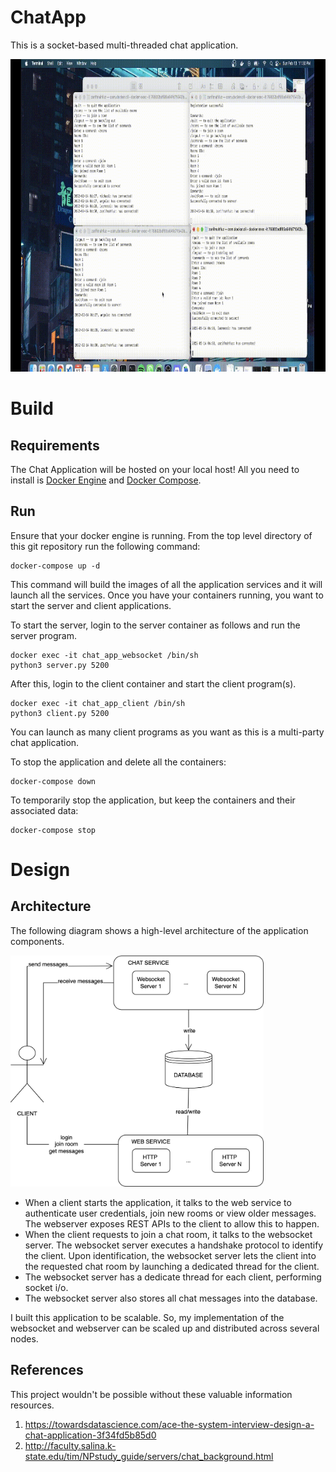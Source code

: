 # ChatApp
This is a socket-based multi-threaded chat application. 

<img src="https://github.com/zarifmahfuz/ChatApp/blob/main/docs/demo1.gif" width="1000" height="500" />


# Build

## Requirements

The Chat Application will be hosted on your local host! All you need to install is [Docker Engine](https://docs.docker.com/engine/install/) and [Docker Compose](https://docs.docker.com/compose/install/).

## Run

Ensure that your docker engine is running. From the top level directory of this git repository run the following command:

``` 
docker-compose up -d
```

This command will build the images of all the application services and it will launch all the services. Once you have your containers running, you want to start the server and client applications. 

To start the server, login to the server container as follows and run the server program.

```
docker exec -it chat_app_websocket /bin/sh
python3 server.py 5200
```

After this, login to the client container and start the client program(s).

```
docker exec -it chat_app_client /bin/sh
python3 client.py 5200
```

You can launch as many client programs as you want as this is a multi-party chat application.

To stop the application and delete all the containers:
```
docker-compose down
```

To temporarily stop the application, but keep the containers and their associated data:
```
docker-compose stop
```


# Design

## Architecture

The following diagram shows a high-level architecture of the application components.

<img src="https://github.com/zarifmahfuz/ChatApp/blob/main/docs/design/infra.jpg" width="405" height="370" />

- When a client starts the application, it talks to the web service to authenticate user credentials, join new rooms or view older messages. The webserver exposes REST APIs to the client to allow this to happen.
- When the client requests to join a chat room, it talks to the websocket server. The websocket server executes a handshake protocol to identify the client. Upon identification, the websocket server lets the client into the requested chat room by launching a dedicated thread for the client.
- The websocket server has a dedicate thread for each client, performing socket i/o.
- The websocket server also stores all chat messages into the database.

I built this application to be scalable. So, my implementation of the websocket and webserver can be scaled up and distributed across several nodes.

## References

This project wouldn't be possible without these valuable information resources.
1. https://towardsdatascience.com/ace-the-system-interview-design-a-chat-application-3f34fd5b85d0
2. http://faculty.salina.k-state.edu/tim/NPstudy_guide/servers/chat_background.html

